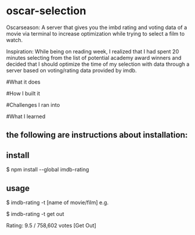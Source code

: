 # oscar-selection
Oscarseason: A server that gives you the imbd rating and voting data of a movie via terminal to increase optimization while trying to select a film to watch. 

Inspiration: While being on reading week, I realized that I had spent 20 minutes selecting from the list of potential academy award winners and decided that I should optimize the time of my selection with data through a server based on voting/rating data provided by imdb.

#What it does


#How I built it

#Challenges I ran into

#What I learned


## the following are instructions about installation:

## install

$ npm install --global imdb-rating

## usage

$ imdb-rating -t [name of movie/film]
e.g.

$ imdb-rating -t get out

Rating: 9.5 / 758,602 votes [Get Out]
